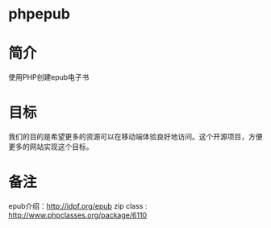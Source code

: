 phpepub
=======

# 简介

使用PHP创建epub电子书

# 目标

我们的目的是希望更多的资源可以在移动端体验良好地访问。这个开源项目，方便更多的网站实现这个目标。


# 备注

epub介绍：http://idpf.org/epub
zip class : http://www.phpclasses.org/package/6110
